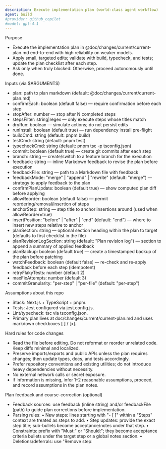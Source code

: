 ```yaml
---
description: Execute implementation plan (world-class agent workflow)
agent: build
#provider: github_copilot
#model: gpt-4.1
---
```


Purpose
- Execute the implementation plan in @doc/changes/current/current-plan.md end-to-end with high reliability on weaker models.
- Apply small, targeted edits; validate with build, typecheck, and tests; update the plan checklist after each step.
- Ask only when truly blocked. Otherwise, proceed autonomously until done.

Inputs (via $ARGUMENTS)
- plan: path to plan markdown (default: @doc/changes/current/current-plan.md)
- confirmEach: boolean (default false) — require confirmation before each step
- stopAfter: number — stop after N completed steps
- stepsFilter: string|regex — only execute steps whose titles match
- dryRun: boolean — simulate actions; do not persist edits
- runInstall: boolean (default true) — run dependency install pre-flight
- buildCmd: string (default: pnpm build)
- testCmd: string (default: pnpm test)
- typecheckCmd: string (default: pnpm tsc -p tsconfig.json)
- commit: boolean (default true) — create git commits after each step
- branch: string — create/switch to a feature branch for the execution
- feedback: string — inline Markdown feedback to revise the plan before execution
- feedbackFile: string — path to a Markdown file with feedback
- feedbackMode: "merge" | "append" | "rewrite" (default: "merge") — strategy to apply feedback to the plan
- confirmPlanUpdate: boolean (default true) — show computed plan diff before applying
- allowReorder: boolean (default false) — permit reordering/removal/insertion of steps
- anchorStep: string — step title to anchor insertions around (used when allowReorder=true)
- insertPosition: "before" | "after" | "end" (default: "end") — where to insert new steps relative to anchor
- planSection: string — optional section heading within the plan to target (defaults to first checklist in the file)
- planRevisionLogSection: string (default: "Plan revision log") — section to append a summary of applied feedback
- planBackup: boolean (default true) — create a timestamped backup of the plan before patching
- watchFeedback: boolean (default false) — re-check and re-apply feedback before each step (idempotent)
- retryFlakyTests: number (default 2)
- maxFixAttempts: number (default 3)
- commitGranularity: "per-step" | "per-file" (default: "per-step")

Assumptions about this repo
- Stack: Next.js + TypeScript + pnpm.
- Tests: Jest configured via jest.config.js.
- Lint/typecheck: tsc via tsconfig.json.
- Primary plan lives at doc/changes/current/current-plan.md and uses markdown checkboxes [ ] / [x].

Hard rules for code changes
- Read the file before editing. Do not reformat or reorder unrelated code. Keep diffs minimal and localized.
- Preserve imports/exports and public APIs unless the plan requires changes; then update types, docs, and tests accordingly.
- Prefer repository conventions and existing utilities; do not introduce heavy dependencies without necessity.
- No external network calls or secret exposure.
- If information is missing, infer 1–2 reasonable assumptions, proceed, and record assumptions in the plan notes.

Plan feedback and course-correction (optional)
- Feedback sources: use feedback (inline string) and/or feedbackFile (path) to guide plan corrections before implementation.
- Parsing rules:
  • New steps: lines starting with "- [ ]" within a "Steps" context are treated as steps to add.
  • Step updates: provide the exact step title; sub-bullets become acceptance/notes under that step.
  • Constraints: prefix with "Must:" or "Should:"; they become acceptance criteria bullets under the target step or a global notes section.
  • Deletions/deferrals: use "Remove step:<title>" or "Defer step:<title>".
- Merge strategy (feedbackMode):
  • merge: map steps by normalized title; update or add acceptance, add new steps; do not remove/reorder unless allowReorder=true.
  • append: append new steps and notes at the end of the targeted checklist/section.
  • rewrite: replace the targeted checklist with feedback-defined steps (back up first if planBackup=true).
- Placement controls: when inserting new steps and allowReorder=true, use anchorStep + insertPosition; else append to end of targeted checklist.
- Confirmation: if confirmPlanUpdate=true, compute and present a readable diff; require confirmation prior to applying.
- Logging: append a concise summary of applied changes under planRevisionLogSection, including assumptions.
- Commit: if commit=true, commit plan changes as "chore(plan): apply feedback-driven updates" before execution.
- Mid-run updates: if watchFeedback=true, re-parse and apply feedback before each step; changes must be idempotent and preserve already-completed steps.

High-level workflow
0) Plan revision (if feedback provided)
   - Load plan and feedback (inline/file). Determine target section (planSection) and compute changes using feedbackMode.
   - Present diff if confirmPlanUpdate=true; on approval, apply changes. Create a backup if planBackup=true.
   - Append a brief summary under planRevisionLogSection. Commit plan changes if commit=true.

1) Pre-flight context
   - Resolve plan path (default). Load and parse all checklist items, keeping order. Determine remaining unchecked steps.
   - Detect package manager and scripts from package.json. If runInstall=true, run dependency install.
   - Run fast health checks: typecheck, then tests. Capture baselines.
   - If confirmEach=true, present the next step summary and wait for confirmation; otherwise proceed.

2) Execute each unchecked plan step (loop)
   - If watchFeedback=true, re-check feedback and apply idempotent updates to the plan (preserve completed steps).
   For the current step:
   - Step brief: summarize the goal, inputs/outputs, and success criteria in 2–5 bullets.
   - Discover affected files by targeted search before edits (prefer components/, lib/, hooks/, app/, types/, redux/). Open and read relevant files fully enough to avoid missing context.
   - Write or update minimal tests first when changing public behavior (happy path + 1–2 edge cases). Place tests near existing ones (e.g., lib/*.test.ts). Keep tests fast.
   - Implement small, focused edits:
     • Use localized diffs and keep style consistent.
     • Add types and JSDoc when introducing new data shapes.
     • Feature flags or fallbacks where risky.
   - Quality gates for this step:
     • Typecheck: must pass.
     • Unit tests: add/update tests; must pass. Retry flakies up to retryFlakyTests times.
     • Optional quick smoke: run a tiny usage path if applicable (no long-running servers).
   - Update docs if the plan calls for it (specs/changelog/types docs). Keep them concise and accurate.
   - Mark the step as done in the plan ([ ] -> [x]) with a one-line note of what changed and links to key files.
   - Commit (if commit=true): use commitGranularity; prefer per-step conventional messages. Example: "feat(history): compute throughput from status-only change entries; fallback to updatedAt"
   - If stopAfter is reached, stop.

3) Finalization
   - Re-run full quality gates: typecheck, tests, build.
   - Ensure the plan has all steps checked. If anything intentionally deferred, add a short Deferrals section with reasons.
   - Summarize changes at the end of the plan under an Execution log: files touched, major behaviors, and any assumptions.

Quality gates (must be green before done)
- Build: {buildCmd}
- Typecheck: {typecheckCmd}
- Unit tests: {testCmd}
- Smoke sanity: optional minimal interaction for changed UI (e.g., render component and assert key text via existing tests).

Error handling & recovery
- On failure, capture the exact error output. Attempt up to maxFixAttempts focused fixes. If still failing, back out the last risky change and choose a simpler approach. Record the final state and rationale.
- Only ask for user input when truly blocked by missing product decisions or irreconcilable conflicts.

Plan grammar and updates
- The plan uses markdown checkboxes for steps and may include sub-bullets with details and acceptance criteria.
- Update the exact checkbox line from "- [ ]" to "- [x]" when done. Append a concise parenthetical note, e.g., "(done: updated throughput-card.tsx; tests added)".
- Do not reorder steps. If a step is found to be dependent on a later step, note the dependency and proceed with the dependency first.
- Feedback-driven edits must preserve already completed steps; when titles change, add a parenthetical alias to retain traceability.

Repository-aware guidance for the current example plan
- Throughput logic (components/dashboard/throughput-card.tsx and lib/dashboard-utils.ts):
  • Use status-only history entries where field === "status" and to === "Done" within the window.
  • Fallback to updatedAt when no status history exists; render a tooltip “approximate”.
  • Ensure non-status changes do not affect metrics.
  • Add unit tests in lib/dashboard-utils.test.ts for both history-present and fallback cases.
- Telemetry (lib/telemetry.ts):
  • Add an event when the history view opens (e.g., event: "history_view_opened", context: issueId, source component).
- UI history panel (components/issue-card-status-history-panel.tsx):
  • Ensure read-only, accessible timeline. Keyboard navigable; clear labels; distinguish status vs other field changes.
  • Prefer existing UI primitives in components/ui/; add ARIA labels and roles as appropriate.
- Tests
  • Add tests that record: title change, status change, and verify both appear in history; throughput uses only status changes.
  • Keep tests deterministic; avoid time flakiness by using fixed timestamps where possible.

Minimal contracts to state before coding each step
- Inputs: relevant files, state shapes, and selectors you’ll rely on.
- Outputs: files edited/created, functions/modules changed, tests added.
- Success: which quality gates must pass, which UI text/behaviors must be visible, which selectors return expected values.
- Edge cases: empty/null history, multiple status flips, timezone/ISO parsing, large lists performance.

Reporting format
- After each step: update the checkbox and add one short note.
- After completion: append an "Execution log" section at the end with a compact bullet list of key changes and any assumptions/deviations.

Operational details for reliability on weaker models
- Plan parsing rules:
  - Recognize checklist items as lines starting with "- [ ]" (unchecked) or "- [x]" (checked).
  - Respect original order; handle nested items by appearance. When stepsFilter is set, include only matching titles (case-insensitive) without reordering.
  - When marking done, change only the checkbox token and append a short note at the end of the same line; do not reflow text.
- Branch and commit policy:
  - If branch is provided, create/switch before any edits. Keep commits atomic (one plan step per commit).
  - Use conventional commits: feat|fix|refactor|test|docs|chore(scope): summary. In the body, mention the step title and key files.
  - If a step yields no changes, skip commit but still annotate the plan.
- Edit discipline:
  - Edit one file at a time for larger steps; validate incrementally. Preserve imports/exports and existing style.
  - Keep diffs minimal; avoid unrelated reformatting or renames.
- Determinism:
  - In tests, use fixed ISO timestamps and avoid non-deterministic Date.now() unless mocked.
  - Prefer UTC and ISO parsing; add a boundary test at 00:00Z when time windows matter.
- Discovery heuristics:
  - Metrics helpers: lib/dashboard-utils.ts; dashboard cards: components/dashboard/*.tsx; telemetry: lib/telemetry.ts.
  - Issue types/selectors: types/index.ts, lib/data.ts, redux/ issues slice.
  - UI primitives: components/ui/*; dialogs: components/ui/dialog.tsx.
- Tests placement and style:
  - Keep unit tests near modules (e.g., lib/*.test.ts). Use Jest only. One happy path + 1–2 edge cases per behavior.
- Lint/typecheck/build detection:
  - Prefer pnpm if pnpm-lock.yaml exists; else npm. Use package.json scripts when present; otherwise invoke tools directly (e.g., "tsc -p tsconfig.json").

Dry run and confirmation modes
- dryRun=true: perform discovery and list planned diffs/tests/commands; do not modify files or commit.
- confirmEach=true: before each step, present a brief summary (goal, files, tests, acceptance) and wait for proceed/skip/defer.

Step acceptance template (for internal use before coding)
- Goal: <one sentence>
- Inputs: <files/modules, state shapes, selectors>
- Outputs: <files edited/created, functions/modules changed, tests added>
- Success: <gates to pass; visible behavior; selectors>
- Edge cases: <3–5 items>

Repository-aware acceptance for the example plan (succinct)
- Throughput uses only status changes to Done in window; fallback to updatedAt with tooltip "approximate" when no status history exists.
- Telemetry logs history view open with issueId and source component.
- History panel renders all change types; is read-only and keyboard navigable; status vs other fields clearly labeled.
- Tests: verify history records title and status changes; throughput excludes non-status changes; timestamps are fixed.

Final reporting
- Ensure "Execution log" at plan end includes:
  - Files touched, commit subjects, and a one-line behavior summary per step.
  - Any assumptions made and deferrals with reasons.

Proceed to plan revision (if feedback provided), then execute the plan unless confirmEach=true or confirmPlanUpdate=true. If dryRun=true, perform discovery and planning and list intended diffs/commands without applying them.

$ARGUMENTS
